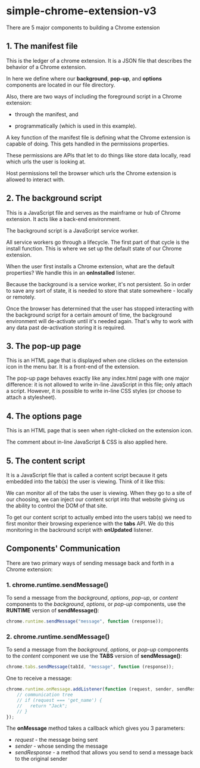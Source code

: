 # simple-chrome-extension-v3

There are 5 major components to building a Chrome extension

## 1. The manifest file

This is the ledger of a chrome extension. It is a JSON file that describes the behavior of a Chrome extension.

In here we define where our **background**, **pop-up**, and **options** components are located in our file directory.

Also, there are two ways of including the foreground script in a Chrome extension:

- through the manifest, and

- programmatically (which is used in this example).

A key function of the manifest file is defining what the Chrome extension is capable of doing. This gets handled in the permissions properties.

These permissions are APIs that let to do things like store data locally, read which urls the user is looking at.

Host permissions tell the browser which urls the Chrome extension is allowed to interact with.

## 2. The background script

This is a JavaScript file and serves as the mainframe or hub of Chrome extension. It acts like a back-end environment.

The background script is a JavaScript service worker.

All service workers go through a lifecycle. The first part of that cycle is the install function. This is where we set up the default state of our Chrome extension.

When the user first installs a Chrome extension, what are the default properties? We handle this in an **onInstalled** listener.

Because the background is a service worker, it's not persistent. So in order to save any sort of state, it is needed to store that state somewhere - locally or remotely.

Once the browser has determined that the user has stopped interacting with the background script for a certain amount of time, the background environment will de-activate until it's needed again. That's why to work with any data past de-activation storing it is required.

## 3. The pop-up page

This is an HTML page that is displayed when one clickes on the extension icon in the menu bar. It is a front-end of the extension.

The pop-up page behaves exactly like any index.html page with one major difference: it is not allowed to write in-line JavaScript in this file; only attach a script. However, it is possible to write in-line CSS styles (or choose to attach a stylesheet).

## 4. The options page

This is an HTML page that is seen when right-clicked on the extension icon.

The comment about in-line JavaScript & CSS is also applied here.

## 5. The content script

It is a JavaScript file that is called a content script because it gets embedded into the tab(s) the user is viewing. Think of it like this:

We can monitor all of the tabs the user is viewing. When they go to a site of our choosing, we can inject our content script into that website giving us the ability to control the DOM of that site.

To get our content script to actually embed into the users tab(s) we need to first monitor their browsing experience with the **tabs** API. We do this monitoring in the backround script with **onUpdated** listener.

## Components' Communication

There are two primary ways of sending message back and forth in a Chrome extension:

### 1. chrome.runtime.sendMessage()

To send a message from the *background*, *options*, *pop-up*, or *content* components to the *background*, *options*, or *pop-up* components, use the **RUNTIME** version of **sendMessage()**:

```js
chrome.runtime.sendMessage("message", function (response));
```

### 2. chrome.runtime.sendMessage()

To send a message from the *background*, *options*, or *pop-up* components to the *content* component we use the **TABS** version of **sendMessage()**:

```js
chrome.tabs.sendMessage(tabId, "message", function (response));
```

One to receive a message:

```js
chrome.runtime.onMessage.addListener(function (request, sender, sendResponse) {
    // communication tree
    // if (request === 'get_name') {
    //   return "Jack";
    // }
});
```

The **onMessage** method takes a callback which gives you 3 parameters:

- *request* - the message being sent
- *sender* - whose sending the message
- *sendResponse* - a method that allows you send to send a message back to the original sender


